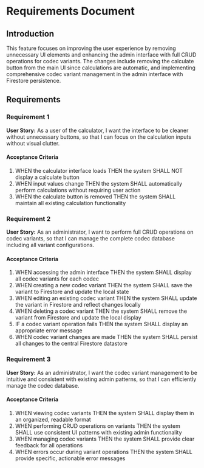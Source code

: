 # Requirements Document

## Introduction

This feature focuses on improving the user experience by removing unnecessary UI elements and enhancing the admin interface with full CRUD operations for codec variants. The changes include removing the calculate button from the main UI since calculations are automatic, and implementing comprehensive codec variant management in the admin interface with Firestore persistence.

## Requirements

### Requirement 1

**User Story:** As a user of the calculator, I want the interface to be cleaner without unnecessary buttons, so that I can focus on the calculation inputs without visual clutter.

#### Acceptance Criteria

1. WHEN the calculator interface loads THEN the system SHALL NOT display a calculate button
2. WHEN input values change THEN the system SHALL automatically perform calculations without requiring user action
3. WHEN the calculate button is removed THEN the system SHALL maintain all existing calculation functionality

### Requirement 2

**User Story:** As an administrator, I want to perform full CRUD operations on codec variants, so that I can manage the complete codec database including all variant configurations.

#### Acceptance Criteria

1. WHEN accessing the admin interface THEN the system SHALL display all codec variants for each codec
2. WHEN creating a new codec variant THEN the system SHALL save the variant to Firestore and update the local state
3. WHEN editing an existing codec variant THEN the system SHALL update the variant in Firestore and reflect changes locally
4. WHEN deleting a codec variant THEN the system SHALL remove the variant from Firestore and update the local display
5. IF a codec variant operation fails THEN the system SHALL display an appropriate error message
6. WHEN codec variant changes are made THEN the system SHALL persist all changes to the central Firestore datastore

### Requirement 3

**User Story:** As an administrator, I want the codec variant management to be intuitive and consistent with existing admin patterns, so that I can efficiently manage the codec database.

#### Acceptance Criteria

1. WHEN viewing codec variants THEN the system SHALL display them in an organized, readable format
2. WHEN performing CRUD operations on variants THEN the system SHALL use consistent UI patterns with existing admin functionality
3. WHEN managing codec variants THEN the system SHALL provide clear feedback for all operations
4. WHEN errors occur during variant operations THEN the system SHALL provide specific, actionable error messages